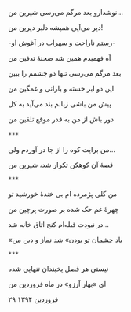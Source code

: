 <!-- 
.. title: ای بهار آرزو
.. slug: ey-bahare-arezoo
.. date: 2015-11-30 22:27:17 UTC
.. tags: غزل
.. category: 
.. link: 
.. description: 
.. type: text
-->

نوشدارو بعد مرگم می‌رسی شیرین من...

دیر می‌آیی همیشه دلبر دیرین من!

-رستم ناراحت و سهراب در آغوش او-

آه فهمیدم همین شد صحنهٔ تدفین من

بعد مرگم می‌رسی تنها دو چشمم را ببین

این دو ابر خسته و بارانی و غمگین من

پیش من باشی زبانم بند می‌آید به کل

دور باش از من به قدر موقع تلقین من

‍`***`

من برایت کوه را از جا در آوردم ولی...

قصهٔ آن کوهکن تکرار شد، شیرین من

`***`

من گلی پژمرده ام بی خندهٔ خورشید تو

چهرهٔ غم حک شده بر صورت پرچین من

در نبودت قبله‌ام کنج اتاق خانه شد...

«یاد چشمان تو بودن» شد نماز و دین من

`***`

نیستی هر فصل یخبندان تنهایی شده

ای «بهار آرزو» در ماه فروردین من

۲۹ فروردین ۱۳۹۴

